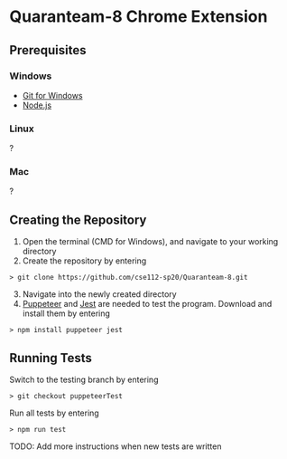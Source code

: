 # Quaranteam-8 Chrome Extension

## Prerequisites

### Windows

+ [Git for Windows](https://gitforwindows.org/)
+ [Node.js](https://nodejs.org/en/)

### Linux

?

### Mac

?

## Creating the Repository

1. Open the terminal (CMD for Windows), and navigate to your working directory
2. Create the repository by entering

```shell
> git clone https://github.com/cse112-sp20/Quaranteam-8.git
```

3. Navigate into the newly created directory
4. [Puppeteer](https://developers.google.com/web/tools/puppeteer/) and [Jest](https://jestjs.io/) are needed to test the program. Download and install them by entering

```shell
> npm install puppeteer jest
```

## Running Tests

Switch to the testing branch by entering

```shell
> git checkout puppeteerTest
```

Run all tests by entering

```shell
> npm run test
```

TODO: Add more instructions when new tests are written
